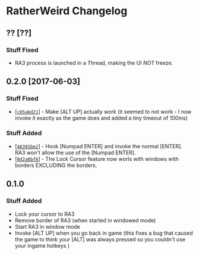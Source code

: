 # RatherWeird Changelog

## ?? [??]
### Stuff Fixed
* RA3 process is launched in a Thread, making the UI *NOT* freeze.

## 0.2.0 [2017-06-03]
### Stuff Fixed
* [[`c85a6d21`](https://github.com/zokker13/RatherWeird/commit/c85a6d21052386bb3a44eb3f2d583c66f5a14935)] - Make [ALT UP] actually work (it seemed to not work - I now invoke it exactly as the game does and added a tiny timeout of 100ms)

### Stuff Added
* [[`48391be2`](https://github.com/zokker13/RatherWeird/commit/48391be29f471609d4875dccb63160db484ce07a)] - Hook [Numpad ENTER] and invoke the normal [ENTER]. RA3 won't allow the use of the [Numpad ENTER].
* [[`0d2a0bf6`](https://github.com/zokker13/RatherWeird/commit/0d2a0bf6e413219758218f9dd813aa75f59a4dd5)] - The Lock Cursor feature now worls with windows with borders EXCLUDING the borders.

## 0.1.0
### Stuff Added
* Lock your cursor to RA3
* Remove border of RA3 (when started in windowed mode)
* Start RA3 in window mode
* Invoke [ALT UP] when you go back in game (this fixes a bug that caused the game to think your [ALT] was always pressed so you couldn't use your ingame hotkeys )
